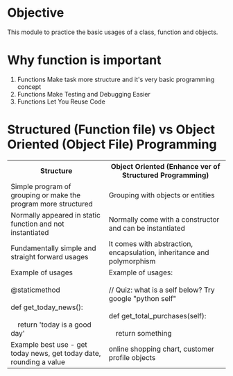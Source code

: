 # Objective
This module to practice the basic usages of a class, function and objects. 

# Why function is important
1. Functions Make task more structure and it's very basic programming concept
2. Functions Make Testing and Debugging Easier
3. Functions Let You Reuse Code

# Structured (Function file) vs Object Oriented (Object File) Programming
<table>
  <tr>
    <th>Structure</th>
    <th>Object Oriented (Enhance ver of Structured Programming) </th>
  </tr>
  <tr>
    <td>Simple program of grouping or make the program more structured</td>
    <td>Grouping with objects or entities </td>
  </tr>
  <tr>
    <td>Normally appeared in static function and not instantiated </td>
    <td>Normally come with a constructor and can be instantiated</td>
  </tr>
  <tr>
    <td>Fundamentally simple and straight forward usages</td>
    <td>It comes with abstraction, encapsulation, inheritance and polymorphism</td>
  </tr>
  <tr>
     <td>
      <span>
        Example of usages <br></br>
        @staticmethod <br></br>
        def get_today_news(): <br></br>
        &emsp;return 'today is a good day'
      </span>
     </td>
     <td>
      <span>
        Example of usages: <br></br>
        // Quiz: what is a self below? Try google "python self" <br></br>
        def get_total_purchases(self): <br></br>
        &emsp;return something
      </span>
     </td>
  </tr>
  <tr>
    <td>Example best use - get today news, get today date, rounding a value</td>
    <td>online shopping chart, customer profile objects</td>
  </tr>
</table>
